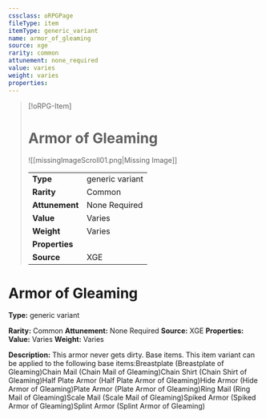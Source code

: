 ```yaml
---
cssclass: oRPGPage
fileType: item
itemType: generic_variant
name: armor_of_gleaming
source: xge
rarity: common
attunement: none_required
value: varies
weight: varies
properties:
---
```

> [!oRPG-Item]
> # Armor of Gleaming
> ![[missingImageScroll01.png|Missing Image]]
>
> |  |   |
> |:--|---|
> |**Type** | generic variant |
> |**Rarity** | Common |
> | **Attunement** | None Required |
> | **Value** | Varies |
>  | **Weight**| Varies |
>  |**Properties** |  |
> | **Source** | XGE |

#  Armor of Gleaming
**Type:** generic variant

**Rarity:** Common
**Attunement:** None Required
**Source:** XGE
**Properties:**
**Value:** Varies
**Weight:** Varies

**Description:** This armor never gets dirty. Base items. This item variant can be applied to the following base items:Breastplate (Breastplate of Gleaming)Chain Mail (Chain Mail of Gleaming)Chain Shirt (Chain Shirt of Gleaming)Half Plate Armor (Half Plate Armor of Gleaming)Hide Armor (Hide Armor of Gleaming)Plate Armor (Plate Armor of Gleaming)Ring Mail (Ring Mail of Gleaming)Scale Mail (Scale Mail of Gleaming)Spiked Armor (Spiked Armor of Gleaming)Splint Armor (Splint Armor of Gleaming)


